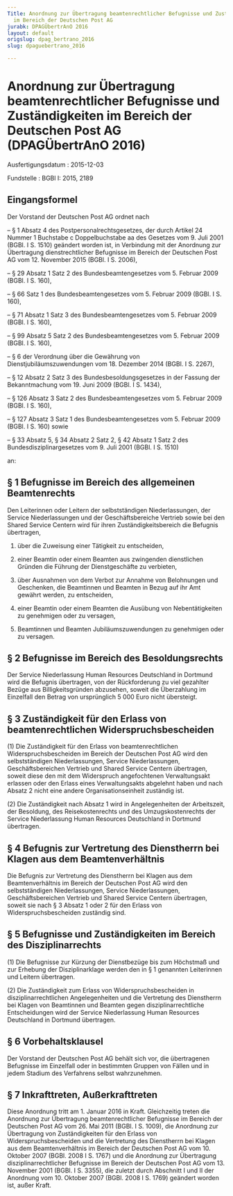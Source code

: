```yaml
---
Title: Anordnung zur Übertragung beamtenrechtlicher Befugnisse und Zuständigkeiten
  im Bereich der Deutschen Post AG
jurabk: DPAGÜbertrAnO 2016
layout: default
origslug: dpag_bertrano_2016
slug: dpaguebertrano_2016

---
```


# Anordnung zur Übertragung beamtenrechtlicher Befugnisse und Zuständigkeiten im Bereich der Deutschen Post AG (DPAGÜbertrAnO 2016)

Ausfertigungsdatum
:   2015-12-03

Fundstelle
:   BGBl I: 2015, 2189


## Eingangsformel

Der Vorstand der Deutschen Post AG ordnet nach

–   § 1 Absatz 4 des Postpersonalrechtsgesetzes, der durch Artikel 24
    Nummer 1 Buchstabe c Doppelbuchstabe aa des Gesetzes vom 9. Juli 2001
    (BGBl. I S. 1510) geändert worden ist, in Verbindung mit der Anordnung
    zur Übertragung dienstrechtlicher Befugnisse im Bereich der Deutschen
    Post AG vom
    12\. November                    2015 (BGBl. I S. 2006),


–   § 29 Absatz 1 Satz 2 des Bundesbeamtengesetzes vom 5. Februar 2009
    (BGBl. I S. 160),


–   § 66 Satz 1 des Bundesbeamtengesetzes vom 5. Februar 2009 (BGBl. I S.
    160),


–   § 71 Absatz 1 Satz 3 des Bundesbeamtengesetzes vom 5. Februar 2009
    (BGBl. I S. 160),


–   § 99 Absatz 5 Satz 2 des Bundesbeamtengesetzes vom 5. Februar 2009
    (BGBl. I S. 160),


–   § 6 der Verordnung über die Gewährung von Dienstjubiläumszuwendungen
    vom 18. Dezember 2014 (BGBl. I S. 2267),


–   § 12 Absatz 2 Satz 3 des Bundesbesoldungsgesetzes in der Fassung der
    Bekanntmachung vom 19. Juni 2009 (BGBl. I S. 1434),


–   § 126 Absatz 3 Satz 2 des Bundesbeamtengesetzes vom 5. Februar 2009
    (BGBl. I S. 160),


–   § 127 Absatz 3 Satz 1 des Bundesbeamtengesetzes vom 5. Februar 2009
    (BGBl. I S. 160) sowie


–   § 33 Absatz 5, § 34 Absatz 2 Satz 2, § 42 Absatz 1 Satz 2 des
    Bundesdisziplinargesetzes vom 9. Juli 2001 (BGBl. I S. 1510)



an:


## § 1 Befugnisse im Bereich des allgemeinen Beamtenrechts

Den Leiterinnen oder Leitern der selbstständigen Niederlassungen, der
Service Niederlassungen und der Geschäftsbereiche Vertrieb sowie bei
den Shared Service Centern wird für ihren Zuständigkeitsbereich die
Befugnis übertragen,

1.  über die Zuweisung einer Tätigkeit zu entscheiden,


2.  einer Beamtin oder einem Beamten aus zwingenden dienstlichen Gründen
    die Führung der Dienstgeschäfte zu verbieten,


3.  über Ausnahmen von dem Verbot zur Annahme von Belohnungen und
    Geschenken, die Beamtinnen und Beamten in Bezug auf ihr Amt gewährt
    werden, zu entscheiden,


4.  einer Beamtin oder einem Beamten die Ausübung von Nebentätigkeiten zu
    genehmigen oder zu versagen,


5.  Beamtinnen und Beamten Jubiläumszuwendungen zu genehmigen oder zu
    versagen.





## § 2 Befugnisse im Bereich des Besoldungsrechts

Der Service Niederlassung Human Resources Deutschland in Dortmund wird
die Befugnis übertragen, von der Rückforderung zu viel gezahlter
Bezüge aus Billigkeitsgründen abzusehen, soweit die Überzahlung im
Einzelfall den Betrag von ursprünglich 5 000 Euro nicht übersteigt.


## § 3 Zuständigkeit für den Erlass von beamtenrechtlichen Widerspruchsbescheiden

(1) Die Zuständigkeit für den Erlass von beamtenrechtlichen
Widerspruchsbescheiden im Bereich der Deutschen Post AG wird den
selbstständigen Niederlassungen, Service Niederlassungen,
Geschäftsbereichen Vertrieb und Shared Service Centern übertragen,
soweit diese den mit dem Widerspruch angefochtenen Verwaltungsakt
erlassen oder den Erlass eines Verwaltungsakts abgelehnt haben und
nach Absatz 2 nicht eine andere Organisationseinheit zuständig ist.

(2) Die Zuständigkeit nach Absatz 1 wird in Angelegenheiten der
Arbeitszeit, der Besoldung, des Reisekostenrechts und des
Umzugskostenrechts der Service Niederlassung Human Resources
Deutschland in Dortmund übertragen.


## § 4 Befugnis zur Vertretung des Dienstherrn bei Klagen aus dem Beamtenverhältnis

Die Befugnis zur Vertretung des Dienstherrn bei Klagen aus dem
Beamtenverhältnis im Bereich der Deutschen Post AG wird den
selbstständigen Niederlassungen, Service Niederlassungen,
Geschäftsbereichen Vertrieb und Shared Service Centern übertragen,
soweit sie nach § 3 Absatz 1 oder 2 für den Erlass von
Widerspruchsbescheiden zuständig sind.


## § 5 Befugnisse und Zuständigkeiten im Bereich des Disziplinarrechts

(1) Die Befugnisse zur Kürzung der Dienstbezüge bis zum Höchstmaß und
zur Erhebung der Disziplinarklage werden den in § 1 genannten
Leiterinnen und Leitern übertragen.

(2) Die Zuständigkeit zum Erlass von Widerspruchsbescheiden in
disziplinarrechtlichen Angelegenheiten und die Vertretung des
Dienstherrn bei Klagen von Beamtinnen und Beamten gegen
disziplinarrechtliche Entscheidungen wird der Service Niederlassung
Human Resources Deutschland in Dortmund übertragen.


## § 6 Vorbehaltsklausel

Der Vorstand der Deutschen Post AG behält sich vor, die übertragenen
Befugnisse im Einzelfall oder in bestimmten Gruppen von Fällen und in
jedem Stadium des Verfahrens selbst wahrzunehmen.


## § 7 Inkrafttreten, Außerkrafttreten

Diese Anordnung tritt am 1. Januar 2016 in Kraft. Gleichzeitig treten
die Anordnung zur Übertragung beamtenrechtlicher Befugnisse im Bereich
der Deutschen Post AG vom 26. Mai 2011 (BGBl. I S. 1009), die
Anordnung zur Übertragung von Zuständigkeiten für den Erlass von
Widerspruchsbescheiden und die Vertretung des Dienstherrn bei Klagen
aus dem Beamtenverhältnis im Bereich der Deutschen Post AG vom 10.
Oktober 2007 (BGBl. 2008 I S. 1767) und die Anordnung zur Übertragung
disziplinarrechtlicher Befugnisse im Bereich der Deutschen Post AG vom
13\. November 2001 (BGBl. I S. 3355), die zuletzt durch Abschnitt I und
II der Anordnung vom 10. Oktober 2007 (BGBl. 2008 I S. 1769) geändert
worden ist, außer Kraft.

